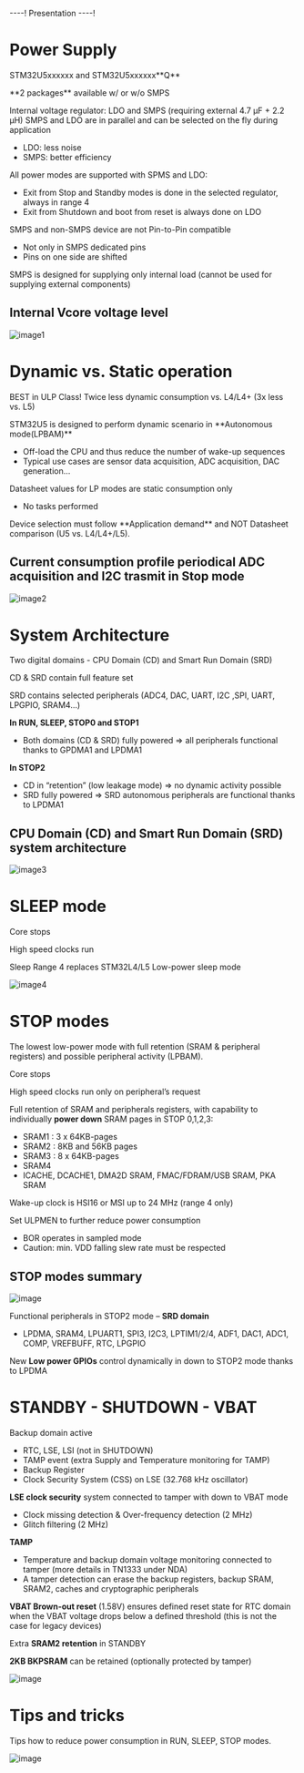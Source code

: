 ----!
Presentation
----!
# Power Supply
<ainfo>
STM32U5xxxxxx and STM32U5xxxxxx**Q**
</ainfo>
<p> </p>
**2 packages** available w/ or w/o SMPS

Internal voltage regulator: LDO and SMPS (requiring external 4.7 µF + 2.2 µH)
SMPS and LDO are in parallel and can be selected on the fly during application

- LDO: less noise 
- SMPS: better efficiency

All power modes are supported with SPMS and LDO:

- Exit from Stop and Standby modes is done in the selected regulator, always in range 4
- Exit from Shutdown and boot from reset is  always done on LDO 

SMPS and non-SMPS device are not Pin-to-Pin compatible 
- Not only in SMPS dedicated pins
- Pins on one side are shifted

<awarning>
SMPS is designed for supplying only internal load (cannot be used for supplying external components)
</awarning>
<p> </p>

## Internal Vcore voltage level
![image1](./img/Vcore.png) 

# Dynamic vs. Static operation
<ainfo>
BEST in ULP Class! Twice less dynamic consumption vs. L4/L4+ (3x less vs. L5)
</ainfo>
<p> </p>
STM32U5 is designed to perform dynamic scenario in **Autonomous mode(LPBAM)**

- Off-load the CPU and thus reduce the number of wake-up sequences
- Typical use cases are sensor data acquisition, ADC acquisition, DAC generation…

Datasheet values for LP modes are static consumption only

- No tasks performed

<awarning> 
Device selection must follow **Application demand** and NOT Datasheet comparison (U5 vs. L4/L4+/L5).
</awarning>
<p> </p>

## Current consumption profile periodical ADC acquisition and I2C trasmit in Stop mode
![image2](./img/ADC_consumption_profile.png) 

# System Architecture
Two digital domains - CPU Domain (CD) and Smart Run Domain (SRD)

CD & SRD contain full feature set

SRD contains selected peripherals (ADC4, DAC, UART, I2C ,SPI, UART, LPGPIO, SRAM4…)

**In RUN, SLEEP, STOP0 and STOP1**

- Both domains (CD & SRD) fully powered => all peripherals functional thanks to GPDMA1 and LPDMA1

**In STOP2**

- CD in “retention” (low leakage mode) => no dynamic activity possible
- SRD fully powered => SRD autonomous peripherals are functional thanks to LPDMA1

## CPU Domain (CD) and Smart Run Domain (SRD) system architecture

![image3](./img/CD_SRD.png)

# SLEEP mode
Core stops

High speed clocks run

Sleep Range 4 replaces STM32L4/L5 Low-power sleep mode

![image4](./img/sleep.png)

# STOP modes
<ainfo>
The lowest low-power mode with full retention (SRAM & peripheral registers) and possible peripheral activity (LPBAM).
</ainfo>
<p> </p>
Core stops

High speed clocks run only on peripheral’s request

Full retention of SRAM and peripherals registers, with capability to individually **power down** SRAM pages in STOP 0,1,2,3:

- SRAM1 : 3 x 64KB-pages
- SRAM2 : 8KB and 56KB pages
- SRAM3 : 8 x 64KB-pages
- SRAM4
- ICACHE, DCACHE1, DMA2D SRAM, FMAC/FDRAM/USB SRAM, PKA SRAM

Wake-up clock is HSI16 or MSI up to 24 MHz (range 4 only)

Set ULPMEN to further reduce power consumption 

- BOR operates in sampled mode 
- Caution: min. VDD falling slew rate must be respected

## STOP modes summary
![image](./img/stop.png)

Functional peripherals in STOP2 mode – **SRD domain**
- LPDMA, SRAM4, LPUART1, SPI3, I2C3, LPTIM1/2/4, ADF1, DAC1, ADC1, COMP, VREFBUFF, RTC, LPGPIO

New **Low power GPIOs** control dynamically in down to STOP2 mode thanks to LPDMA


# STANDBY - SHUTDOWN - VBAT
Backup domain active

- RTC, LSE, LSI (not in SHUTDOWN)
- TAMP event (extra Supply and Temperature monitoring for TAMP)
- Backup Register
- Clock Security System (CSS) on LSE (32.768 kHz oscillator)

**LSE clock security** system connected to tamper with down to VBAT mode

- Clock missing detection & Over-frequency detection (2 MHz)
- Glitch filtering (2 MHz)

**TAMP**

- Temperature and backup domain voltage monitoring connected to tamper (more details in TN1333 under NDA)
- A tamper detection can erase the backup registers, backup SRAM, SRAM2, caches and cryptographic peripherals

**VBAT Brown-out reset** (1.58V) ensures defined reset state for RTC domain when the VBAT voltage drops below a defined threshold (this is not the case for legacy devices)

Extra **SRAM2 retention** in STANDBY

**2KB BKPSRAM** can be retained (optionally protected by tamper)

![image](./img/standby.png)

# Tips and tricks
Tips how to reduce power consumption in RUN, SLEEP, STOP modes.

![image](./img/tips.png)
